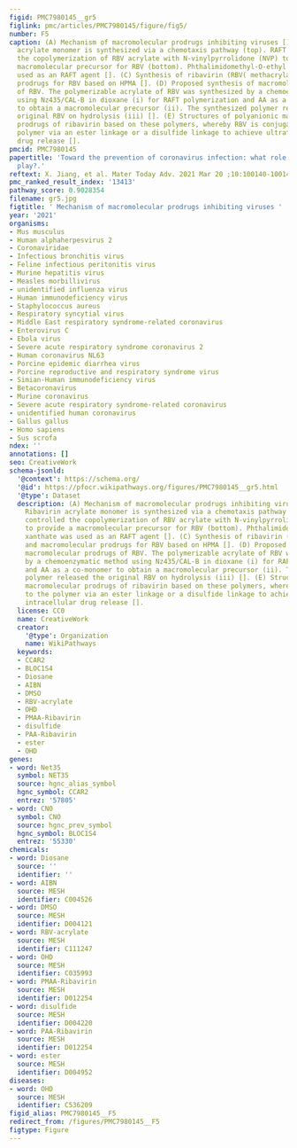 ```yaml
---
figid: PMC7980145__gr5
figlink: pmc/articles/PMC7980145/figure/fig5/
number: F5
caption: (A) Mechanism of macromolecular prodrugs inhibiting viruses []. (B) Ribavirin
  acrylate monomer is synthesized via a chemotaxis pathway (top). RAFT controlled
  the copolymerization of RBV acrylate with N-vinylpyrrolidone (NVP) to provide a
  macromolecular precursor for RBV (bottom). Phthalimidomethyl-O-ethyl xanthate was
  used as an RAFT agent []. (C) Synthesis of ribavirin (RBV( methacrylate and macromolecular
  prodrugs for RBV based on HPMA []. (D) Proposed synthesis of macromolecular prodrugs
  of RBV. The polymerizable acrylate of RBV was synthesized by a chemoenzymatic method
  using Nz435/CAL-B in dioxane (i) for RAFT polymerization and AA as a co-monomer
  to obtain a macromolecular precursor (ii). The synthesized polymer released the
  original RBV on hydrolysis (iii) []. (E) Structures of polyanionic macromolecular
  prodrugs of ribavirin based on these polymers, whereby RBV is conjugated to the
  polymer via an ester linkage or a disulfide linkage to achieve ultrafast intracellular
  drug release [].
pmcid: PMC7980145
papertitle: 'Toward the prevention of coronavirus infection: what role can polymers
  play?.'
reftext: X. Jiang, et al. Mater Today Adv. 2021 Mar 20 ;10:100140-100140.
pmc_ranked_result_index: '13413'
pathway_score: 0.9028354
filename: gr5.jpg
figtitle: ' Mechanism of macromolecular prodrugs inhibiting viruses '
year: '2021'
organisms:
- Mus musculus
- Human alphaherpesvirus 2
- Coronaviridae
- Infectious bronchitis virus
- Feline infectious peritonitis virus
- Murine hepatitis virus
- Measles morbillivirus
- unidentified influenza virus
- Human immunodeficiency virus
- Staphylococcus aureus
- Respiratory syncytial virus
- Middle East respiratory syndrome-related coronavirus
- Enterovirus C
- Ebola virus
- Severe acute respiratory syndrome coronavirus 2
- Human coronavirus NL63
- Porcine epidemic diarrhea virus
- Porcine reproductive and respiratory syndrome virus
- Simian-Human immunodeficiency virus
- Betacoronavirus
- Murine coronavirus
- Severe acute respiratory syndrome-related coronavirus
- unidentified human coronavirus
- Gallus gallus
- Homo sapiens
- Sus scrofa
ndex: ''
annotations: []
seo: CreativeWork
schema-jsonld:
  '@context': https://schema.org/
  '@id': https://pfocr.wikipathways.org/figures/PMC7980145__gr5.html
  '@type': Dataset
  description: (A) Mechanism of macromolecular prodrugs inhibiting viruses []. (B)
    Ribavirin acrylate monomer is synthesized via a chemotaxis pathway (top). RAFT
    controlled the copolymerization of RBV acrylate with N-vinylpyrrolidone (NVP)
    to provide a macromolecular precursor for RBV (bottom). Phthalimidomethyl-O-ethyl
    xanthate was used as an RAFT agent []. (C) Synthesis of ribavirin (RBV( methacrylate
    and macromolecular prodrugs for RBV based on HPMA []. (D) Proposed synthesis of
    macromolecular prodrugs of RBV. The polymerizable acrylate of RBV was synthesized
    by a chemoenzymatic method using Nz435/CAL-B in dioxane (i) for RAFT polymerization
    and AA as a co-monomer to obtain a macromolecular precursor (ii). The synthesized
    polymer released the original RBV on hydrolysis (iii) []. (E) Structures of polyanionic
    macromolecular prodrugs of ribavirin based on these polymers, whereby RBV is conjugated
    to the polymer via an ester linkage or a disulfide linkage to achieve ultrafast
    intracellular drug release [].
  license: CC0
  name: CreativeWork
  creator:
    '@type': Organization
    name: WikiPathways
  keywords:
  - CCAR2
  - BLOC1S4
  - Diosane
  - AIBN
  - DMSO
  - RBV-acrylate
  - OHD
  - PMAA-Ribavirin
  - disulfide
  - PAA-Ribavirin
  - ester
  - OHD
genes:
- word: Net35
  symbol: NET35
  source: hgnc_alias_symbol
  hgnc_symbol: CCAR2
  entrez: '57805'
- word: CNO
  symbol: CNO
  source: hgnc_prev_symbol
  hgnc_symbol: BLOC1S4
  entrez: '55330'
chemicals:
- word: Diosane
  source: ''
  identifier: ''
- word: AIBN
  source: MESH
  identifier: C004526
- word: DMSO
  source: MESH
  identifier: D004121
- word: RBV-acrylate
  source: MESH
  identifier: C111247
- word: OHD
  source: MESH
  identifier: C035993
- word: PMAA-Ribavirin
  source: MESH
  identifier: D012254
- word: disulfide
  source: MESH
  identifier: D004220
- word: PAA-Ribavirin
  source: MESH
  identifier: D012254
- word: ester
  source: MESH
  identifier: D004952
diseases:
- word: OHD
  source: MESH
  identifier: C536209
figid_alias: PMC7980145__F5
redirect_from: /figures/PMC7980145__F5
figtype: Figure
---
```

